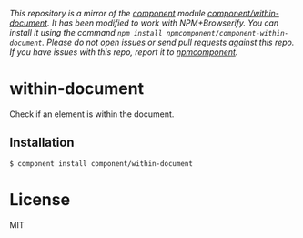 *This repository is a mirror of the [component](http://component.io) module [component/within-document](http://github.com/component/within-document). It has been modified to work with NPM+Browserify. You can install it using the command `npm install npmcomponent/component-within-document`. Please do not open issues or send pull requests against this repo. If you have issues with this repo, report it to [npmcomponent](https://github.com/airportyh/npmcomponent).*

# within-document

  Check if an element is within the document.

## Installation

    $ component install component/within-document

# License

  MIT
